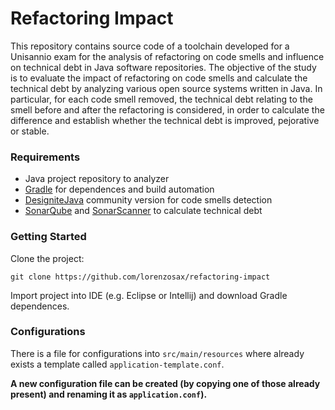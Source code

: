 # Refactoring Impact
This repository contains source code of a toolchain developed for a Unisannio exam for the analysis of refactoring on code smells and influence on technical debt in Java software repositories.
The objective of the study is to evaluate the impact of refactoring on code smells and calculate the technical debt by analyzing various open source systems written in Java.
In particular, for each code smell removed, the technical debt relating to the smell before and after the refactoring is considered, in order to calculate the difference and establish whether the technical debt is improved, pejorative or stable.
### Requirements
<ul>
<li>Java project repository to analyzer</li>
<li><a href="https://github.com/gradle/gradle">Gradle</a> for dependences and build automation</li>
<li><a href="https://github.com/tushartushar/DesigniteJava">DesigniteJava</a> community version for code smells detection</li>
<li><a href="https://github.com/SonarSource/sonarqubeSonarQube">SonarQube</a> and <a href="https://github.com/SonarSource/sonar-scanner-cli">SonarScanner</a> to calculate technical debt</li>
</ul>

### Getting Started
Clone the project:
```
git clone https://github.com/lorenzosax/refactoring-impact
```
Import project into IDE (e.g. Eclipse or Intellij) and download Gradle dependences.

### Configurations
There is a file for configurations into `src/main/resources` where already exists a template called `application-template.conf`.

__A new configuration file can be created (by copying one of those already present)
 and renaming it as `application.conf`).__
 
